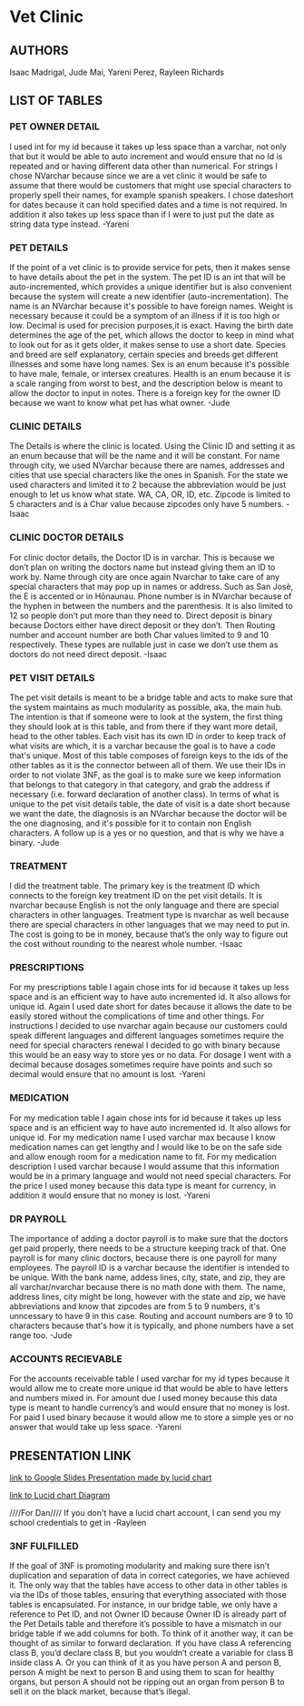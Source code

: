 # Vet Clinic 

## AUTHORS 
Isaac Madrigal, 
Jude Mai, 
Yareni Perez, 
Rayleen Richards 

## LIST OF TABLES 
### PET OWNER DETAIL 
I used int for my id because it takes up less space than a varchar, not only that but it would be able to auto increment and would ensure that no Id is repeated and or having different data other than numerical. For strings I chose NVarchar because since we are a vet clinic it would be safe to assume that there would be customers that might use special characters to properly spell their names, for example spanish speakers. I chose dateshort for dates because it can hold specified dates and a time is not required. In addition it also takes up less space than if I were to just put the date as string data type instead. -Yareni

### PET DETAILS 
If the point of a vet clinic is to provide service for pets, then it makes sense to have details about the pet in the system. The pet ID is an int that will be auto-incremented, which provides a unique identifier but is also convenient because the system will create a new identifier (auto-incrementation). The name is an NVarchar because it's possible to have foreign names. Weight is necessary because it could be a symptom of an illness if it is too high or low. Decimal is used for precision purposes,it is exact. Having the birth date determines the age of the pet, which allows the doctor to keep in mind what to look out for as it gets older, it makes sense to use a short date. Species and breed are self explanatory, certain species and breeds get different illnesses and some have long names. Sex is an enum because it's possible to have male, female, or intersex creatures. Health is an enum because it is a scale ranging from worst to best, and the description below is meant to allow the doctor to input in notes. There is a foreign key for the owner ID because we want to know what pet has what owner. -Jude 

### CLINIC DETAILS 
The Details is where the clinic is located. Using the Clinic ID and setting it as an enum because that will be the name and it will be constant. For name through city, we used NVarchar because there are names, addresses and cities that use special characters like the ones in Spanish. For the state we used characters and limited it to 2 because the abbreviation would be just enough to let us know what state. WA, CA, OR, ID, etc. Zipcode is limited to 5 characters and is a Char value because zipcodes only have 5 numbers. -Isaac 
 
### CLINIC DOCTOR DETAILS 
For clinic doctor details, the Doctor ID is in varchar. This is because we don’t plan on writing the doctors name but instead giving them an ID to work by. Name through city are once again Nvarchar to take care of any special characters that may pop up in names or address. Such as San Josè, the E is accented or in Hōnaunau. Phone number is in NVarchar because of the hyphen in between the numbers and the parenthesis. It is also limited to 12 so people don’t put more than they need to. Direct deposit is binary because Doctors either have direct deposit or they don’t. Then Routing number and account number are both Char values limited to 9 and 10 respectively. These types are nullable just in case we don’t use them as doctors do not need direct deposit. -Isaac 

### PET VISIT DETAILS 
The pet visit details is meant to be a bridge table and acts to make sure that the system maintains as much modularity as possible, aka, the main hub. The intention is that if someone were to look at the system, the first thing they should look at is this table, and from there if they want more detail, head to the other tables. Each visit has its own ID in order to keep track of what visits are which, it is a varchar because the goal is to have a code that's unique. Most of this table composes of foreign keys to the ids of the other tables as it is the connector between all of them. We use their IDs in order to not violate 3NF, as the goal is to make sure we keep information that belongs to that category in that category, and grab the address if necessary (i.e. forward declaration of another class). In terms of what is unique to the pet visit details table, the date of visit is a date short because we want the date, the diagnosis is an NVarchar because the doctor will be the one diagnosing, and it's possible for it to contain non English characters. A follow up is a yes or no question, and that is why we have a binary. -Jude 

### TREATMENT 
I did the treatment table. The primary key is the treatment ID which connects to the foreign key treatment ID on the pet visit details. It is nvarchar because English is not the only language and there are special characters in other languages. Treatment type is nvarchar as well because there are special characters in other languages that we may need to put in. The cost is going to be in money, because that’s the only way to figure out the cost without rounding to the nearest whole number. -Isaac 

### PRESCRIPTIONS 
For my prescriptions table I again chose ints for id because it takes up less space and is an efficient way to have auto incremented id. It also allows for unique id. Again I used date short for dates because it allows the date to be easily stored without the complications of time and other things. For instructions I decided to use nvarchar again because our customers could speak different languages and different languages sometimes require the need for special characters renewal I decided to go with binary because this would be an easy way to store yes or no data. For dosage I went with a decimal because dosages sometimes require have points and such so decimal would ensure that no amount is lost. -Yareni 

### MEDICATION 
For my medication table I again chose ints for id because it takes up less space and is an efficient way to have auto incremented id. It also allows for unique id. For my medication name I used varchar max because I know medication names can get lengthy and I would like to be on the safe side and allow enough room for a medication name to fit. For my medication description I used varchar because I would assume that this information would be in a primary language and would not need special characters. For the price I used money because this data type is meant for currency, in addition it would ensure that no money is lost. -Yareni 

### DR PAYROLL
The importance of adding a doctor payroll is to make sure that the doctors get paid properly, there needs to be a structure keeping track of that. One payroll is for many clinic doctors, because there is one payroll for many employees. The payroll ID is a varchar because the identifier is intended to be unique. With the bank name, addess lines, city, state, and zip, they are all varchar/nvarchar because there is no math done with them. The name, address lines, city might be long, however with the state and zip, we have abbreviations and know that zipcodes are from 5 to 9 numbers, it's unncessary to have 9 in this case. Routing and account numbers are 9 to 10 characters because that's how it is typically, and phone numbers have a set range too. -Jude 

### ACCOUNTS RECIEVABLE 
For the accounts receivable table I used varchar for my id types because it would allow me to create more unique id that would be able to have letters and numbers mixed in. For amount due I used money because this data type is meant to handle currency’s and would ensure that no money is lost. For paid I used binary because it would allow me to store a simple yes or no answer that would take up less space. -Yareni 

## PRESENTATION LINK 
[link to Google Slides Presentation made by lucid chart](https://docs.google.com/presentation/d/11-CiRru1nwJIIA33o_FDRnCbR4q9ms2DvTIvCe_GZJE/edit?usp=sharing)

[link to Lucid chart Diagram](https://lucid.app/lucidchart/53d0d32e-c37e-4253-8818-f19767c77935/edit?viewport_loc=-883%2C267%2C2386%2C861%2C0_0&invitationId=inv_fedce827-80c5-46a2-8e9f-81e3d1329d23)

////For Dan//// If you don't have a lucid chart account, I can send you my school credentials to get in  -Rayleen 

### 3NF FULFILLED 
If the goal of 3NF is promoting modularity and making sure there isn’t duplication and separation of data in correct categories, we have achieved it. The only way that the tables have access to other data in other tables is via the IDs of those tables, ensuring that everything associated with those tables is encapsulated. For instance, in our bridge table, we only have a reference to Pet ID, and not Owner ID because Owner ID is already part of the Pet Details table and therefore it’s possible to have a mismatch in our bridge table if we add columns for both. To think of it another way, it can be thought of as similar to forward declaration. If you have class A referencing class B, you’d declare class B, but you wouldn’t create a variable for class B inside class A. Or you can think of it as you have person A and person B, person A might be next to person B and using them to scan for healthy organs, but person A should not be ripping out an organ from person B to sell it on the black market, because that’s illegal. 
